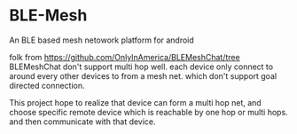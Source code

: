 # BLE-Mesh
An BLE based mesh netowork platform for android

folk from https://github.com/OnlyInAmerica/BLEMeshChat/tree
BLEMeshChat don't support multi hop well.
each device only connect to around every other devices to from a mesh net.
which don't support goal directed connection.

This project hope to realize that device can form a multi hop net, and choose specific remote device which is reachable by one hop or multi hops.
and then communicate with that device.
